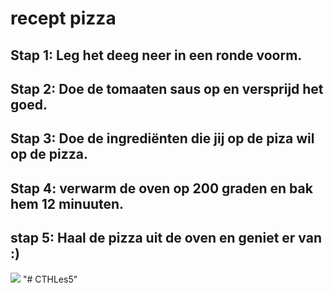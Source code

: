# recept pizza

## Stap 1: Leg het deeg neer in een ronde voorm.
## Stap 2: Doe de tomaaten saus op en versprijd het goed.
## Stap 3: Doe de ingrediënten die jij op de piza wil op de pizza.
## Stap 4: verwarm de oven op 200 graden en bak hem 12 minuuten.
## stap 5: Haal de pizza uit de oven en geniet er van :)
![](https://www.google.com/imgres?imgurl=https%3A%2F%2Fwww.boodschappen.nl%2Fapp%2Fuploads%2Frecipe_images%2F4by3_header%402x%2F7006.jpg&imgrefurl=https%3A%2F%2Fwww.boodschappen.nl%2Frecept%2Fpizza-margherita%2F&tbnid=VFIfdAMNaUkgYM&vet=12ahUKEwicwrbMyurzAhUM76QKHbY8B3kQMygCegUIARDHAQ..i&docid=suiQeomksbAbhM&w=2340&h=1756&q=pizza&hl=nl&client=opera-gx&ved=2ahUKEwicwrbMyurzAhUM76QKHbY8B3kQMygCegUIARDHAQ)
"# CTHLes5" 

